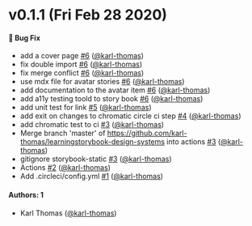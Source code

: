 # v0.1.1 (Fri Feb 28 2020)

#### 🐛  Bug Fix

- add a cover page [#6](https://github.com/karl-thomas/learningstorybook-design-systems/pull/6) ([@karl-thomas](https://github.com/karl-thomas))
- fix double import [#6](https://github.com/karl-thomas/learningstorybook-design-systems/pull/6) ([@karl-thomas](https://github.com/karl-thomas))
- fix merge conflict [#6](https://github.com/karl-thomas/learningstorybook-design-systems/pull/6) ([@karl-thomas](https://github.com/karl-thomas))
- use mdx file for avatar stories [#6](https://github.com/karl-thomas/learningstorybook-design-systems/pull/6) ([@karl-thomas](https://github.com/karl-thomas))
- add documentation to the avatar item [#6](https://github.com/karl-thomas/learningstorybook-design-systems/pull/6) ([@karl-thomas](https://github.com/karl-thomas))
- add a11y testing toold to story book [#6](https://github.com/karl-thomas/learningstorybook-design-systems/pull/6) ([@karl-thomas](https://github.com/karl-thomas))
- add unit test for link [#5](https://github.com/karl-thomas/learningstorybook-design-systems/pull/5) ([@karl-thomas](https://github.com/karl-thomas))
- add exit on changes to chromatic circle ci step [#4](https://github.com/karl-thomas/learningstorybook-design-systems/pull/4) ([@karl-thomas](https://github.com/karl-thomas))
- add chromatic test to ci [#3](https://github.com/karl-thomas/learningstorybook-design-systems/pull/3) ([@karl-thomas](https://github.com/karl-thomas))
- Merge branch 'master' of https://github.com/karl-thomas/learningstorybook-design-systems into actions [#3](https://github.com/karl-thomas/learningstorybook-design-systems/pull/3) ([@karl-thomas](https://github.com/karl-thomas))
- gitignore storybook-static [#3](https://github.com/karl-thomas/learningstorybook-design-systems/pull/3) ([@karl-thomas](https://github.com/karl-thomas))
- Actions [#2](https://github.com/karl-thomas/learningstorybook-design-systems/pull/2) ([@karl-thomas](https://github.com/karl-thomas))
- Add .circleci/config.yml [#1](https://github.com/karl-thomas/learningstorybook-design-systems/pull/1) ([@karl-thomas](https://github.com/karl-thomas))

#### Authors: 1

- Karl Thomas ([@karl-thomas](https://github.com/karl-thomas))